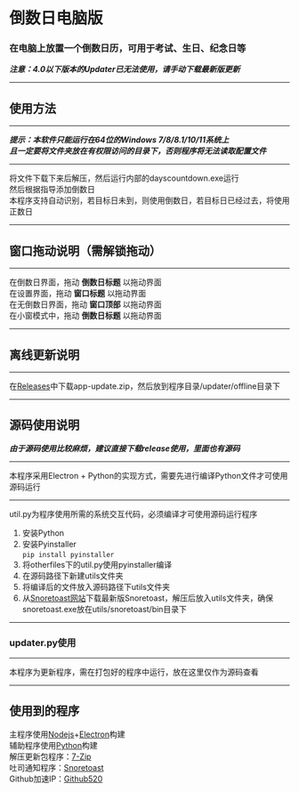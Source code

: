 # 倒数日电脑版
### 在电脑上放置一个倒数日历，可用于考试、生日、纪念日等
***注意：4.0以下版本的Updater已无法使用，请手动下载最新版更新***
***
## 使用方法
***
***提示：本软件只能运行在64位的Windows 7/8/8.1/10/11系统上<br>且一定要将文件夹放在有权限访问的目录下，否则程序将无法读取配置文件***
***
将文件下载下来后解压，然后运行内部的dayscountdown.exe运行<br>
然后根据指导添加倒数日<br>
本程序支持自动识别，若目标日未到，则使用倒数日，若目标日已经过去，将使用正数日
***
## 窗口拖动说明（需解锁拖动）
***
在倒数日界面，拖动 **倒数日标题** 以拖动界面<br>
在设置界面，拖动 **窗口标题** 以拖动界面<br>
在无倒数日界面，拖动 **窗口顶部** 以拖动界面<br>
在小窗模式中，拖动 **倒数日标题** 以拖动界面
***
## 离线更新说明
***
在<a href="https://github.com/alexliu07/DaysCountDown/releases/">Releases</a>中下载app-update.zip，然后放到程序目录/updater/offline目录下
***
## 源码使用说明
***由于源码使用比较麻烦，建议直接下载release使用，里面也有源码***
***
本程序采用Electron + Python的实现方式，需要先进行编译Python文件才可使用源码运行<br>
***
util.py为程序使用所需的系统交互代码，必须编译才可使用源码运行程序
1. 安装Python
2. 安装Pyinstaller<br>`pip install pyinstaller`
3. 将otherfiles下的util.py使用pyinstaller编译
4. 在源码路径下新建utils文件夹
5. 将编译后的文件放入源码路径下utils文件夹
6. 从<a href="https://download.kde.org/stable/snoretoast/">Snoretoast网站</a>下载最新版Snoretoast，解压后放入utils文件夹，确保snoretoast.exe放在utils/snoretoast/bin目录下
***
### updater.py使用
***
本程序为更新程序，需在打包好的程序中运行，放在这里仅作为源码查看
***
## 使用到的程序
主程序使用<a href="https://nodejs.org/">Nodejs</a>+<a href="https://www.electronjs.org/">Electron</a>构建<br>
辅助程序使用<a href="https://www.python.org/">Python</a>构建<br>
解压更新包程序：<a href="https://www.7-zip.org/">7-Zip</a><br>
吐司通知程序：<a href="https://github.com/KDE/snoretoast">Snoretoast</a><br>
Github加速IP：<a href="https://github.com/521xueweihan/GitHub520">Github520</a>
